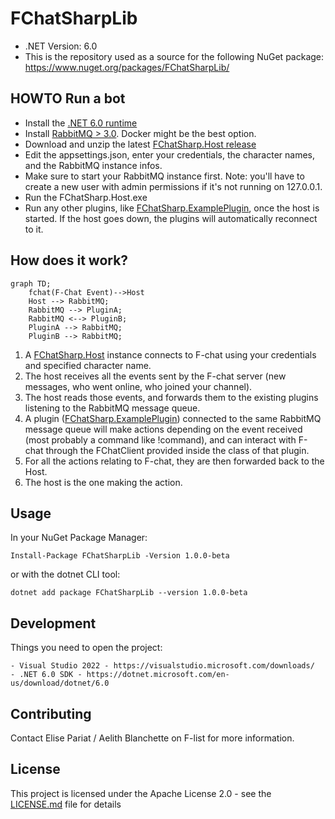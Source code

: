 # FChatSharpLib
- .NET Version: 6.0
- This is the repository used as a source for the following NuGet package: https://www.nuget.org/packages/FChatSharpLib/

## HOWTO Run a bot
  - Install the [.NET 6.0 runtime](https://dotnet.microsoft.com/en-us/download/dotnet/6.0)
  - Install [RabbitMQ > 3.0](https://www.rabbitmq.com/download.html). Docker might be the best option.
  - Download and unzip the latest [FChatSharp.Host release](https://github.com/AelithBlanchett/FChatSharp.Host/releases/)
  - Edit the appsettings.json, enter your credentials, the character names, and the RabbitMQ instance infos.
  - Make sure to start your RabbitMQ instance first. Note: you'll have to create a new user with admin permissions if it's not running on 127.0.0.1.
  - Run the FChatSharp.Host.exe
  - Run any other plugins, like [FChatSharp.ExamplePlugin](https://github.com/AelithBlanchett/FChatSharpLib/tree/master/FChatSharp.ExamplePlugin), once the host is started. If the host goes down, the plugins will automatically reconnect to it.

## How does it work?

```mermaid
graph TD;
    fchat(F-Chat Event)-->Host
    Host --> RabbitMQ;
    RabbitMQ --> PluginA;
    RabbitMQ <--> PluginB;
    PluginA --> RabbitMQ;
    PluginB --> RabbitMQ;
```
1. A [FChatSharp.Host](https://github.com/AelithBlanchett/FChatSharp.Host) instance connects to F-chat using your credentials and specified character name.
2. The host receives all the events sent by the F-chat server (new messages, who went online, who joined your channel).
3. The host reads those events, and forwards them to the existing plugins listening to the RabbitMQ message queue.
4. A plugin ([FChatSharp.ExamplePlugin](https://github.com/AelithBlanchett/FChatSharp.ExamplePlugin)) connected to the same RabbitMQ message queue will make actions depending on the event received (most probably a command like !command), and can interact with F-chat through the FChatClient provided inside the class of that plugin.
5. For all the actions relating to F-chat, they are then forwarded back to the Host.
6. The host is the one making the action.


## Usage
In your NuGet Package Manager:

`Install-Package FChatSharpLib -Version 1.0.0-beta`

or with the dotnet CLI tool:

`dotnet add package FChatSharpLib --version 1.0.0-beta`

## Development
Things you need to open the project:
```
- Visual Studio 2022 - https://visualstudio.microsoft.com/downloads/
- .NET 6.0 SDK - https://dotnet.microsoft.com/en-us/download/dotnet/6.0
```

## Contributing

Contact Elise Pariat / Aelith Blanchette on F-list for more information.

## License

This project is licensed under the Apache License 2.0 - see the [LICENSE.md](LICENSE.md) file for details
